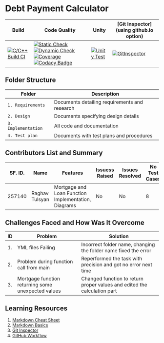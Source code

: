 # Debt Payment Calculator

| Build                                                                                       | Code Quality | Unity | [Git Inspector](using github.io option) |
|---------------------------------------------------------------------------------------------|--------------|-------|-----------------------------------------|
| [![C/C++ Build CI](https://github.com/RaghavTulsyan/LTTS_StepIn_MiniProject_257140/blob/main/.github/workflows/c-cpp.yml/badge.svg)](https://github.com/RaghavTulsyan/LTTS_StepIn_MiniProject_257140/blob/main/.github/workflows/c-cpp.yml) | [![Static Check](https://github.com/RaghavTulsyan/LTTS_StepIn_MiniProject_257140/blob/main/.github/workflows/cppcheck.yml/badge.svg)](  https://github.com/RaghavTulsyan/LTTS_StepIn_MiniProject_257140/blob/main/.github/workflows/cppcheck.yml)[![Dynamic Check](https://github.com/RaghavTulsyan/LTTS_StepIn_MiniProject_257140/blob/main/.github/workflows/dynamic_quality/badge.svg)](  https://github.com/RaghavTulsyan/LTTS_StepIn_MiniProject_257140/blob/main/.github/workflows/dynamic_quality)[![Coverage](https://github.com/RaghavTulsyan/LTTS_StepIn_MiniProject_257140/blob/main/.github/workflows/coverage.yml/badge.svg)](  https://github.com/RaghavTulsyan/LTTS_StepIn_MiniProject_257140/blob/main/.github/workflows/coverage.yml) [![Codacy Badge](https://app.codacy.com/project/badge/Grade/3f42a3e0abe44ed3ae990cde0a9c44cc)](https://www.codacy.com/gh/RaghavTulsyan/LTTS_StepIn_MiniProject_257140/dashboard?utm_source=github.com&amp;utm_medium=referral&amp;utm_content=RaghavTulsyan/LTTS_StepIn_MiniProject_257140&amp;utm_campaign=Badge_Grade)     | [![Unity Test](https://github.com/RaghavTulsyan/LTTS_StepIn_MiniProject_257140/blob/main/.github/workflows/unity.yml/badge.svg)](https://github.com/RaghavTulsyan/LTTS_StepIn_MiniProject_257140/blob/main/.github/workflows/unity.yml)       |[![GitInspector](https://github.com/RaghavTulsyan/LTTS_StepIn_MiniProject_257140/blob/main/.github/workflows/gitinspector.yml/badge.svg)](https://github.com/RaghavTulsyan/LTTS_StepIn_MiniProject_257140/blob/main/.github/workflows/gitinspector.yml)                                         |

## Folder Structure
Folder              | Description
------------------- | -----------------------------------------
`1. Requirements`   | Documents detailing requirements and research
`2. Design`         | Documents specifying design details
`3. Implementation` | All code and documentation
`4. Test plan`      | Documents with test plans and procedures


## Contributors List and Summary

SF. ID. |  Name   |    Features    | Issuess Raised |Issues Resolved|No Test Cases|Test Case Pass
--------|---------|----------------|----------------|---------------|-------------|--------------
257140  | Raghav Tulsyan | Mortgage and Loan Function Implementation, Diagrams    |  No    |  No   | 8   | 8       

## Challenges Faced and How Was It Overcome

| ID | Problem                                     | Solution                                                      |
|----|---------------------------------------------|---------------------------------------------------------------|
| 1. | YML files Failing                     | Incorrect folder name, changing the folder name fixed the error |
| 2. | Problem during function call from main | Reperformed the task with precision and got no error next time                          |
| 3. | Mortgage function returning some unexpected values | Changed function to return proper values and edited the calculation part |

## Learning Resources
1. [Markdown Cheat Sheet](https://github.com/adam-p/markdown-here/wiki/Markdown-Cheatsheet)
2. [Markdown Basics](https://guides.github.com/features/mastering-markdown/)
3. [Git Inspector](https://github.com/ejwa/gitinspector.git)
4. [GitHub Workflow](https://docs.github.com/en/actions/learn-github-action)
